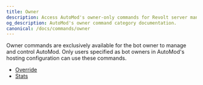 ```yaml
---
title: Owner
description: Access AutoMod's owner-only commands for Revolt server management. View statistics and override moderation actions.
og_description: AutoMod's owner command category documentation.
canonical: /docs/commands/owner
---
```


Owner commands are exclusively available for the bot owner to manage and control AutoMod. Only users specified as bot owners in AutoMod's hosting configuration can use these commands.

- [Override](/docs/commands/owner/override)
- [Stats](/docs/commands/owner/stats)
